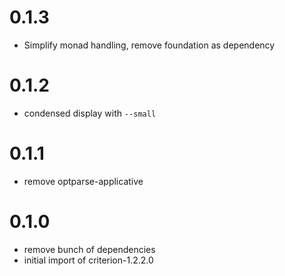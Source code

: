 # 0.1.3

* Simplify monad handling, remove foundation as dependency

# 0.1.2

* condensed display with `--small`

# 0.1.1

* remove optparse-applicative

# 0.1.0

* remove bunch of dependencies
* initial import of criterion-1.2.2.0
